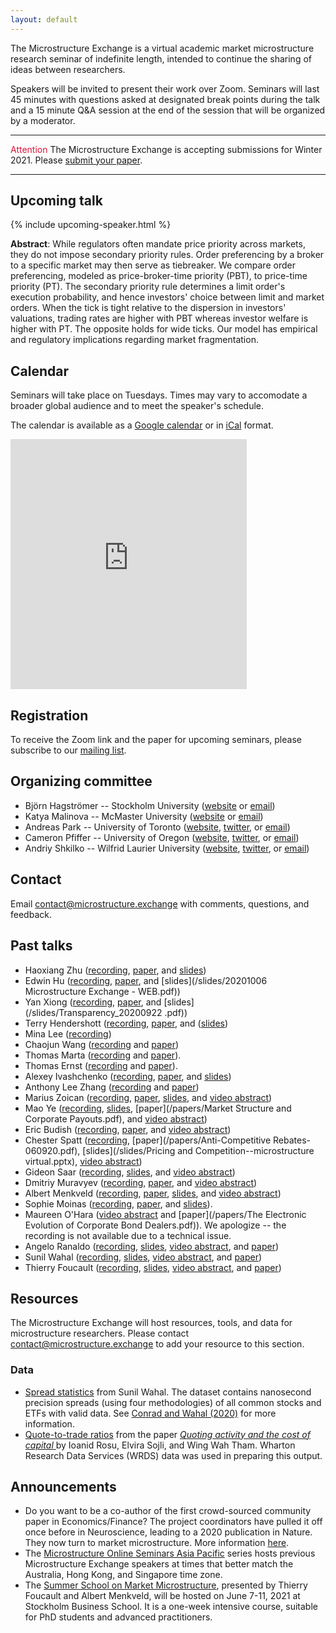 ```yaml
---
layout: default
---
```


The Microstructure Exchange is a virtual academic market microstructure research seminar of indefinite length, intended to continue the sharing of ideas between researchers.

Speakers will be invited to present their work over Zoom. Seminars will last 45 minutes with questions asked at designated break points during the talk and a 15 minute Q&A session at the end of the session that will be organized by a moderator.

<hr>

<div class="cfp">
<span style="color: crimson"> Attention </span> The Microstructure Exchange is accepting submissions for Winter 2021. Please <a href="https://www.research.net/r/TME-Winter-2021">submit your paper</a>.
</div>

<hr>

## Upcoming talk

{% include upcoming-speaker.html %}

**Abstract**: While regulators often mandate price priority across markets, they do not impose secondary priority rules. Order preferencing by a broker to a specific market may then serve as tiebreaker. We compare order preferencing, modeled as price-broker-time priority (PBT), to price-time priority (PT). The secondary priority rule determines a limit order's execution probability, and hence investors' choice between limit and market orders. When the tick is tight relative to the dispersion in investors' valuations, trading rates are higher with PBT whereas investor welfare is higher with PT. The opposite holds for wide ticks. Our model has empirical and regulatory implications regarding market fragmentation. 

## Calendar 

Seminars will take place on Tuesdays. Times may vary to accomodate a broader global audience and to meet the speaker's schedule.

The calendar is available as a [Google calendar](https://calendar.google.com/calendar/embed?src=906bt212ejrvu8qnhtmv5ejms0%40group.calendar.google.com&ctz=America%2FNew_York) or in [iCal](https://calendar.google.com/calendar/ical/906bt212ejrvu8qnhtmv5ejms0%40group.calendar.google.com/public/basic.ics) format.

<iframe src="https://calendar.google.com/calendar/embed?height=400&amp;wkst=1&amp;bgcolor=%23fffaf0&amp;ctz=America%2FNew_York&amp;src=OTA2YnQyMTJlanJ2dThxbmh0bXY1ZWptczBAZ3JvdXAuY2FsZW5kYXIuZ29vZ2xlLmNvbQ&amp;color=%233F51B5&amp;mode=AGENDA&amp;title=The%20Microstructure%20Exchange%3A%20Speaker%20List" style="border-width:0" width="75%" height="400" frameborder="0" scrolling="no"></iframe>

## Registration

To receive the Zoom link and the paper for upcoming seminars, please subscribe to our [mailing list](https://tinyletter.com/microstructure-exchange). 

## Organizing committee

- Björn Hagströmer -- Stockholm University ([website](https://hagstromer.org/) or [email](mailto:bjh@sbs.su.se))
- Katya Malinova -- McMaster University ([website](https://sites.google.com/site/katyamalinova/) or [email](mailto:malinovk@mcmaster.ca))
- Andreas Park -- University of Toronto ([website](https://sites.google.com/site/parkandreas/), [twitter](https://twitter.com/financeutm), or [email](mailto:andreas.park@rotman.utoronto.ca))
- Cameron Pfiffer -- University of Oregon ([website](https://cameron.pfiffer.org), [twitter](https://twitter.com/cameron_pfiffer), or [email](mailto:cpfiffer@uoregon.edu))
- Andriy Shkilko -- Wilfrid Laurier University ([website](https://www.wlu.ca/academics/faculties/lazaridis-school-of-business-and-economics/faculty-profiles/andriy-shkilko/index.html), [twitter](https://twitter.com/AndriyShkilko), or [email](ashkilko@wlu.ca))

## Contact

Email [contact@microstructure.exchange](mailto:contact@microstructure.exchange) with comments, questions, and feedback.

## Past talks

- Haoxiang Zhu ([recording](https://youtu.be/QSGX7jvu_Rw), [paper](https://www.mit.edu/~zhuh/SaarSunYangZhu_matchmaking.pdf), and [slides](/slides/haoxiang-slides.pdf))
- Edwin Hu ([recording](https://www.youtube.com/watch?v=cRQigejq5jg&feature=youtu.be), [paper](https://papers.ssrn.com/sol3/papers.cfm?abstract_id=3600230), and [slides](/slides/20201006 Microstructure Exchange - WEB.pdf))
- Yan Xiong ([recording](https://www.youtube.com/watch?v=YAc21XDQmco&feature=youtu.be), [paper](https://papers.ssrn.com/sol3/papers.cfm?abstract_id=3579214), and [slides](/slides/Transparency_20200922 .pdf))
- Terry Hendershott ([recording](https://youtu.be/AyDuHSo-Bg4), [paper](https://papers.ssrn.com/sol3/papers.cfm?abstract_id=3680035), and ([slides](/slides/TCI_slides.pdf))
- Mina Lee ([recording](https://youtu.be/FnmHAK3K-bk))
- Chaojun Wang ([recording](https://youtu.be/DFxnlwH4Jno) and [paper](http://ssrn.com/abstract=3662566))
- Thomas Marta ([recording](https://youtu.be/EiHhwcnq5GI) and [paper](https://papers.ssrn.com/sol3/papers.cfm?abstract_id=3350519)).
- Thomas Ernst ([recording](https://youtu.be/KL1NzGi6d8w) and [paper](https://www.mit.edu/~ternst/docs/jmp.pdf)). 
- Alexey Ivashchenko ([recording](https://youtu.be/JmbAfq5bhzU), [paper](https://papers.ssrn.com/sol3/papers.cfm?abstract_id=3473739), and [slides](/slides/Slides_MicrEx_AI.pdf))
- Anthony Lee Zhang ([recording](https://youtu.be/M2opJbhev7g) and [paper](https://papers.ssrn.com/sol3/papers.cfm?abstract_id=3413265))
- Marius Zoican ([recording](https://youtu.be/isknOt6GiUc), [paper](https://papers.ssrn.com/sol3/papers.cfm?abstract_id=3561531), [slides](/slides/ETFLiquidity_Slides.pdf), and [video abstract](https://www.youtube.com/watch?v=yODeOy1NwGU&t=9s))
- Mao Ye ([recording](https://youtu.be/bDAFrx4GnUc), [slides](/slides/Payout_MicrostructureExchange.pptx), [paper](/papers/Market Structure and Corporate Payouts.pdf), and [video abstract](https://youtu.be/dnxvsvketN4))
- Eric Budish ([recording](https://youtu.be/-fLo8m_HXCg), [paper](https://www.fca.org.uk/publications/occasional-papers/occasional-paper-no-50-quantifying-high-frequency-trading-arms-race-new-methodology), and [video abstract](https://www.youtube.com/watch?v=3BKg2t4nsnI))
- Chester Spatt ([recording](https://youtu.be/1VbyLwu9oPI), [paper](/papers/Anti-Competitive Rebates-060920.pdf), [slides](/slides/Pricing and Competition--microstructure virtual.pptx), [video abstract](https://youtu.be/jQ3uhEa-5dY))
- Gideon Saar ([recording](https://youtu.be/Mee2SiP32dk), [slides](/slides/BhattacharyaSaarSlides6-1-2020.pdf), and [video abstract](https://youtu.be/rVo8oDmPL30))
- Dmitriy Muravyev ([recording](https://www.youtube.com/watch?v=l17h4UGEueg&feature=youtu.be), [paper](https://papers.ssrn.com/sol3/papers.cfm?abstract_id=3485840), and [video abstract](https://www.youtube.com/watch?v=PKTVRVqrQ3s))
- Albert Menkveld ([recording](https://youtu.be/5EY-N4mQ_ng), [paper](https://papers.ssrn.com/sol3/papers.cfm?abstract_id=3326313), [slides](https://albertjmenkveld.com/public/slides/cizg1s/index.html#/1), and [video abstract](https://www.youtube.com/watch?v=mCmWMNn431I))
- Sophie Moinas ([recording](https://www.youtube.com/watch?v=qKvihYW8bEE&feature=youtu.be), [paper](https://papers.ssrn.com/sol3/papers.cfm?abstract_id=2939502), and [slides](/slides/Sophie-Moinas-Slides.pdf)).
- Maureen O'Hara ([video abstract](https://www.youtube.com/watch?v=9Qtg0ZFDics) and [paper](/papers/The Electronic Evolution of Corporate Bond Dealers.pdf)). We apologize -- the recording is not available due to a technical issue.
- Angelo Ranaldo ([recording](https://www.youtube.com/watch?v=DY-YA4KYn5w), [slides](/slides/RanaldoSomogyi_webinar20200428_slides.pdf), [video abstract](https://www.youtube.com/watch?v=3ormJqfCx-o), and [paper](https://papers.ssrn.com/sol3/papers.cfm?abstract_id=3263279))
- Sunil Wahal ([recording](https://youtu.be/3QiHYYw1zII), [slides](/slides/AlgoMicroExch.pdf), [video abstract](https://www.youtube.com/watch?v=tcc41xI6vQw&feature=youtu.be), and [paper](https://papers.ssrn.com/sol3/papers.cfm?abstract_id=3497001))
- Thierry Foucault ([recording](https://www.youtube.com/watch?v=bgS9zjKN7Gc&feature=youtu.be), [slides](slides/DataMining_Slides_MicExchangeApril2.pdf), [video abstract](https://www.youtube.com/watch?v=-4ZiSoHkkPI&t=7s), and [paper](/papers/Equi_Data_Mining_maktmicroexchange_seminar.pdf))

## Resources

The Microstructure Exchange will host resources, tools, and data for microstructure researchers. Please contact [contact@microstructure.exchange](mailto:contact@microstructure.exchange) to add your resource to this section.

### Data

- [Spread statistics](https://research.wpcarey.asu.edu/investment-engineering/spread-statistics/) from Sunil Wahal. The dataset contains nanosecond precision spreads (using four methodologies) of all common stocks and ETFs with valid data. See [Conrad and Wahal (2020)](https://www.sciencedirect.com/science/article/pii/S0304405X19302272?casa_token=J1PxSM5ItqgAAAAA:mpytum5FSdQUbwVAkfsWEJE-mg3vY29IfeZXa7rYB1B_KV9RFAsumYYcuHWf7UdhONaoTfCzlsE) for more information.
- [Quote-to-trade ratios](https://drive.google.com/file/d/1H8wMvA_59-N5Y_xiDPGTbpBsX5BFwOIV/view) from the paper [_Quoting activity and the cost of capital_ ](https://papers.ssrn.com/sol3/papers.cfm?abstract_id=3005928) by Ioanid Rosu, Elvira Sojli, and Wing Wah Tham. Wharton Research Data Services (WRDS) data was used in preparing this output.

## Announcements

- Do you want to be a co-author of the first crowd-sourced community paper in Economics/Finance? The project coordinators have pulled it off once before in Neuroscience, leading to a 2020 publication in Nature. They now turn to market microstructure. More information [here](https://fincap.academy/).
- The [Microstructure Online Seminars Asia Pacific](https://sites.google.com/site/esojli/online-sem-ap) series hosts previous Microstructure Exchange speakers at times that better match the Australia, Hong Kong, and Singapore time zone.
- The [Summer School on Market Microstructure](https://microstructure-course.com/), presented by Thierry Foucault and Albert Menkveld, will be hosted on June 7-11, 2021 at Stockholm Business School. It is a one-week intensive course, suitable for PhD students and advanced practitioners.

